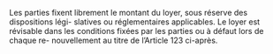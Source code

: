 Les parties fixent librement le montant du loyer, sous réserve des dispositions légi-
slatives ou réglementaires applicables.
Le loyer est révisable dans les conditions fixées par les parties ou à défaut lors de chaque re-
nouvellement au titre de l’Article 123 ci-après.